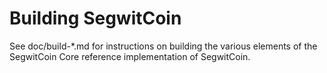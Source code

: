 Building SegwitCoin
================

See doc/build-*.md for instructions on building the various
elements of the SegwitCoin Core reference implementation of SegwitCoin.
